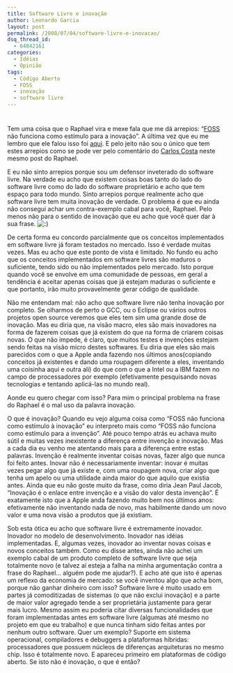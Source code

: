 ```yaml
---
title: Software Livre e inovação
author: Leonardo Garcia
layout: post
permalink: /2008/07/04/software-livre-e-inovacao/
dsq_thread_id:
  - 64842161
categories:
  - Idéias
  - Opinião
tags:
  - Código Aberto
  - FOSS
  - inovação
  - software livre
---
```

# 

Tem uma coisa que o Raphael vira e mexe fala que me dá arrepios: “[FOSS][1] não funciona como estímulo para a inovação”. A última vez que eu me lembro que ele falou isso foi [aqui][2]. E pelo jeito não sou o único que tem estes arrepios como se pode ver pelo comentário do [Carlos Costa][3] neste mesmo post do Raphael.

 [1]: http://en.wikipedia.org/wiki/Free_and_open_source_software
 [2]: http://log4dev.com/2008/04/24/como-financiar-a-producao-de-uma-economia-onde-o-consumo-e-livre/
 [3]: http://www.carloscosta.org/

E eu não sinto arrepios porque sou um defensor inveterado do software livre. Na verdade eu acho que existem coisas boas tanto do lado do software livre como do lado do software proprietário e acho que tem espaço para todo mundo. Sinto arrepios porque realmente acho que software livre tem muita inovação de verdade. O problema é que eu ainda não consegui achar um contra-exemplo cabal para você, Raphael. Pelo menos não para o sentido de inovação que eu acho que você quer dar à sua frase. ![:)][4] 

 [4]: http://log4dev.com/wp-includes/images/smilies/icon_smile.gif

De certa forma eu concordo parcialmente que os conceitos implementados em software livre já foram testados no mercado. Isso é verdade muitas vezes. Mas eu acho que este ponto de vista é limitado. No fundo eu acho que os conceitos implementados em software livres são maduros o suficiente, tendo sido ou não implementados pelo mercado. Isto porque quando você se envolve em uma comunidade de pessoas, em geral a tendência é aceitar apenas coisas que já estejam maduras o suficiente e que portanto, irão muito provavelmente gerar código de qualidade.

Não me entendam mal: não acho que software livre não tenha inovação por completo. Se olharmos de perto o GCC, ou o Eclipse ou vários outros projetos open source veremos que eles tem sim uma grande dose de inovação. Mas eu diria que, na visão macro, eles são mais inovadores na forma de fazerem coisas que já existem do que na forma de criarem coisas novas. O que não impede, é claro, que muitos testes e invenções estejam sendo feitas na visão micro destes softwares. Eu diria que eles são mais parecidos com o que a Apple anda fazendo nos últimos anos(copiando conceitos já existentes e dando uma roupagem diferente a eles, inventando uma coisinha aqui e outra ali) do que com o que a Intel ou a IBM fazem no campo de processadores por exemplo (efetivamente pesquisando novas tecnologias e tentando aplicá-las no mundo real).

Aonde eu quero chegar com isso? Para mim o principal problema na frase do Raphael é o mal uso da palavra inovação.

O que é inovação? Quando eu vejo alguma coisa como “FOSS não funciona como estímulo à inovação” eu interpreto mais como “FOSS não funciona como estímulo para a invenção”. Até pouco tempo atrás eu achava muito sútil e muitas vezes inexistente a diferença entre invenção e inovação. Mas a cada dia eu venho me atentando mais para a diferença entre estas palavras. Invenção é realmente inventar coisas novas, fazer algo que nunca foi feito antes. Inovar não é necessariamente inventar: inovar é muitas vezes pegar algo que já existe e, com uma roupagem nova, criar algo que tenha um apelo ou uma utilidade ainda maior do que aquilo que existia antes. Ainda que eu não goste muito da frase, como diria Jean Paul Jacob, “Inovação é o enlace entre invenção e a visão do valor desta invenção”. É exatamente isto que a Apple anda fazendo muito bem nos últimos anos: efetivamente não inventando nada de novo, mas habilmente dando um novo valor e uma nova visão a produtos que já existiam.

Sob esta ótica eu acho que software livre é extremamente inovador. Inovador no modelo de desenvolvimento. Inovador nas idéias implementadas. E, algumas vezes, inovador ao inventar novas coisas e novos conceitos também. Como eu disse antes, ainda não achei um exemplo cabal de um produto completo de software livre que seja totalmente novo (e talvez aí esteja a falha na minha argumentação contra a frase do Raphael… alguém pode me ajudar?). E acho até que isto é apenas um reflexo da economia de mercado: se você inventou algo que acha bom, porque não ganhar dinheiro com isso? Software livre é muito usado em partes já comoditizadas de sistemas (o que não exclui inovação) e a parte de maior valor agregado tende a ser proprietária justamente para gerar mais lucro. Mesmo assim eu poderia citar diversas funcionalidades que foram implementadas antes em software livre (algumas até mesmo no projeto em que eu trabalho) e que nunca tinham sido feitas antes por nenhum outro software. Quer um exemplo? Suporte em sistema operacional, compiladores e debuggers a plataformas híbridas: processadores que possuem núcleos de diferenças arquiteturas no mesmo chip. Isso é totalmente novo. E apareceu primeiro em plataformas de código aberto. Se isto não é inovação, o que é então?